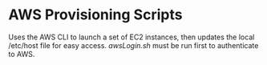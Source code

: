 # AWS Provisioning Scripts

Uses the AWS CLI to launch a set of EC2 instances, then updates the local /etc/host file for easy access. *awsLogin.sh* must be run first to authenticate to AWS.


